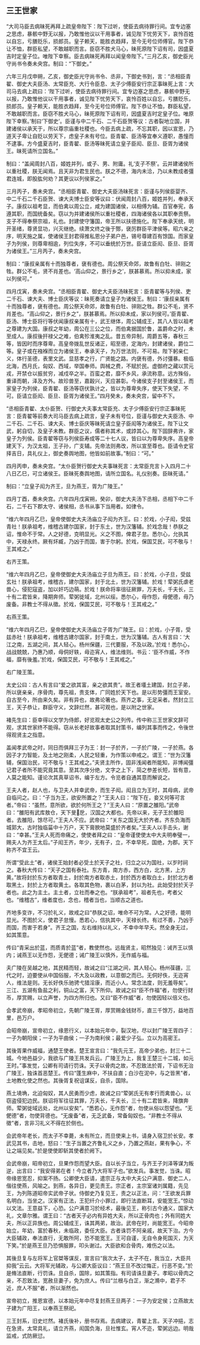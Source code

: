 ## 三王世家


“大司马臣去病昧死再拜上疏皇帝陛下：陛下过听，使臣去病待罪行间。宜专边塞之思虑，暴骸中野无以报，乃敢惟他议以干用事者，诚见陛下忧劳天下，哀怜百姓以自忘，亏膳贬乐，损郎员。皇子赖天，能胜衣趋拜，至今无号位师傅官。陛下恭让不恤，群臣私望，不敢越职而言。臣窃不胜犬马心，昧死原陛下诏有司，因盛夏吉时定皇子位。唯陛下幸察。臣去病昧死再拜以闻皇帝陛下。”三月乙亥，御史臣光守尚书令奏未央宫。制曰：“下御史。”

六年三月戊申朔，乙亥，御史臣光守尚书令、丞非，下御史书到，言：“丞相臣青翟、御史大夫臣汤、太常臣充、大行令臣息、太子少傅臣安行宗正事昧死上言：大司马去病上疏曰：‘陛下过听，使臣去病待罪行间。宜专边塞之思虑，暴骸中野无以报，乃敢惟他议以干用事者，诚见陛下忧劳天下，哀怜百姓以自忘，亏膳贬乐，损郎员。皇子赖天，能胜衣趋拜，至今无号位师傅官。陛下恭让不恤，群臣私望，不敢越职而言。臣窃不胜犬马心，昧死原陛下诏有司，因盛夏吉时定皇子位。唯原陛下幸察。’制曰‘下御史’。臣谨与中二千石、二千石臣贺等议：古者裂地立国，并建诸侯以承天于，所以尊宗庙重社稷也。今臣去病上疏，不忘其职，因以宣恩，乃道天子卑让自贬以劳天下，虑皇子未有号位。臣青翟、臣汤等宜奉义遵职，愚憧而不逮事。方今盛夏吉时，臣青翟、臣汤等昧死请立皇子臣闳、臣旦、臣胥为诸侯王。昧死请所立国名。”

制曰：“盖闻周封八百，姬姓并列，或子、男、附庸。礼‘支子不祭’。云并建诸侯所以重社稷，朕无闻焉。且天非为君生民也。朕之不德，海内未洽，乃以未教成者彊君连城，即股肱何劝？其更议以列侯家之。”

三月丙子，奏未央宫。“丞相臣青翟、御史大夫臣汤昧死言：臣谨与列侯臣婴齐、中二千石二千石臣贺、谏大夫博士臣安等议曰：伏闻周封八百，姬姓并列，奉承天子。康叔以祖考显，而伯禽以周公立，咸为建国诸侯，以相傅为辅。百官奉宪，各遵其职，而国统备矣。窃以为并建诸侯所以重社稷者，四海诸侯各以其职奉贡祭。支子不得奉祭宗祖，礼也。封建使守籓国，帝王所以扶德施化。陛下奉承天统，明开圣绪，尊贤显功，兴灭继绝。续萧文终之後于酂，襃厉群臣平津侯等。昭六亲之序，明天施之属，使诸侯王封君得推私恩分子弟户邑，锡号尊建百有馀国。而家皇子为列侯，则尊卑相逾，列位失序，不可以垂统於万世。臣请立臣闳、臣旦、臣胥为诸侯王。”三月丙子，奏未央宫。

制曰：“康叔亲属有十而独尊者，襃有德也。周公祭天命郊，故鲁有白牡、骍刚之牲。群公不毛，贤不肖差也。‘高山仰之，景行乡之’，朕甚慕焉。所以抑未成，家以列侯可。”

四月戊寅，奏未央宫。“丞相臣青翟、御史大夫臣汤昧死言：臣青翟等与列侯、吏二千石、谏大夫、博士臣庆等议：昧死奏请立皇子为诸侯王。制曰：‘康叔亲属有十而独尊者，襃有德也。周公祭天命郊，故鲁有白牡、骍刚之牲。群公不毛，贤不肖差也。“高山仰之，景行乡之”，朕甚慕焉。所以抑未成，家以列侯可。’臣青翟、臣汤、博士臣将行等伏闻康叔亲属有十，武王继体，周公辅成王，其八人皆以祖考之尊建为大国。康叔之年幼，周公在三公之位，而伯禽据国於鲁，盖爵命之时，未至成人。康叔後扞禄父之难，伯禽殄淮夷之乱。昔五帝异制，周爵五等，春秋三等，皆因时而序尊卑。高皇帝拨乱世反诸正，昭至德，定海内，封建诸侯，爵位二等。皇子或在襁褓而立为诸侯王，奉承天子，为万世法则，不可易。陛下躬亲仁义，体行圣德，表里文武。显慈孝之行，广贤能之路。内襃有德，外讨彊暴。极临北海，西月氏，匈奴、西域，举国奉师。舆械之费，不赋於民。虚御府之藏以赏元戎，开禁仓以振贫穷，减戍卒之半。百蛮之君，靡不乡风，承流称意。远方殊俗，重译而朝，泽及方外。故珍兽至，嘉穀兴，天应甚彰。今诸侯支子封至诸侯王，而家皇子为列侯，臣青翟、臣汤等窃伏孰计之，皆以为尊卑失序，使天下失望，不可。臣请立臣闳、臣旦、臣胥为诸侯王。”四月癸未，奏未央宫，留中不下。

“丞相臣青翟、太仆臣贺、行御史大夫事太常臣充、太子少傅臣安行宗正事昧死言：臣青翟等前奏大司马臣去病上疏言，皇子未有号位，臣谨与御史大夫臣汤、中二千石、二千石、谏大夫、博士臣庆等昧死请立皇子臣闳等为诸侯王。陛下让文武，躬自切，及皇子未教。群臣之议，儒者称其术，或誖其心。陛下固辞弗许，家皇子为列侯。臣青翟等窃与列侯臣寿成等二十七人议，皆曰以为尊卑失序。高皇帝建天下，为汉太祖，王子孙，广支辅。先帝法则弗改，所以宣至尊也。臣请令史官择吉日，具礼仪上，御史奏舆地图，他皆如前故事。”制曰：“可。”

四月丙申，奏未央宫。“太仆臣贺行御史大夫事昧死言：太常臣充言卜入四月二十八日乙巳，可立诸侯王。臣昧死奏舆地图，请所立国名。礼仪别奏。臣昧死请。”

制曰：“立皇子闳为齐王，旦为燕王，胥为广陵王。”

四月丁酉，奏未央宫。六年四月戊寅朔，癸卯，御史大夫汤下丞相，丞相下中二千石，二千石下郡太守、诸侯相，丞书从事下当用者。如律令。

“维六年四月乙巳，皇帝使御史大夫汤庙立子闳为齐王。曰：於戏，小子闳，受兹青社！朕承祖考，维稽古建尔国家，封于东土，世为汉籓辅。於戏念哉！恭朕之诏，惟命不于常。人之好德，克明显光。义之不图，俾君子怠。悉尔心，允执其中，天禄永终。厥有炋臧，乃凶于而国，害于尔躬。於戏，保国艾民，可不敬与！王其戒之。”

右齐王策。

“维六年四月乙巳，皇帝使御史大夫汤庙立子旦为燕王。曰：於戏，小子旦，受兹玄社！朕承祖考，维稽古，建尔国家，封于北土，世为汉籓辅。於戏！荤粥氏虐老兽心，侵犯寇盗，加以奸巧边萌。於戏！朕命将率徂征厥罪，万夫长，千夫长，三十有二君皆来，降期奔师。荤粥徙域，北州以绥。悉尔心，毋作怨，毋俷德，毋乃废备。非教士不得从徵。於戏，保国艾民，可不敬与！王其戒之。”

右燕王策。

“维六年四月乙巳，皇帝使御史大夫汤庙立子胥为广陵王。曰：於戏，小子胥，受兹赤社！朕承祖考，维稽古建尔国家，封于南土，世为汉籓辅。古人有言曰：‘大江之南，五湖之间，其人轻心。杨州保疆，三代要服，不及以政。’於戏！悉尔心，战战兢兢，乃惠乃顺，毋侗好轶，毋迩宵人，维法维则。书云：‘臣不作威，不作福，靡有後羞。’於戏，保国艾民，可不敬与！王其戒之。”

右广陵王策。

太史公曰：古人有言曰“爱之欲其富，亲之欲其贵”。故王者壃土建国，封立子弟，所以襃亲亲，序骨肉，尊先祖，贵支体，广同姓於天下也。是以形势彊而王室安。自古至今，所由来久矣。非有异也，故弗论箸也。燕齐之事，无足采者。然封立三王，天子恭让，群臣守义，文辞烂然，甚可观也，是以附之世家。

褚先生曰：臣幸得以文学为侍郎，好览观太史公之列传。传中称三王世家文辞可观，求其世家终不能得。窃从长老好故事者取其封策书，编列其事而传之，令後世得观贤主之指意。

盖闻孝武帝之时，同日而俱拜三子为王：封一子於齐，一子於广陵，一子於燕。各因子才力智能，及土地之刚柔，人民之轻重，为作策以申戒之。谓王：“世为汉籓辅，保国治民，可不敬与！王其戒之。”夫贤主所作，固非浅闻者所能知，非博闻彊记君子者所不能究竟其意。至其次序分绝，文字之上下，简之参差长短，皆有意，人莫之能知。谨论次其真草诏书，编于左方。令览者自通其意而解说之。

王夫人者，赵人也，与卫夫人并幸武帝，而生子闳。闳且立为王时，其母病，武帝自临问之。曰：“子当为王，欲安所置之？”王夫人曰：“陛下在，妾又何等可言者。”帝曰：“虽然，意所欲，欲於何所王之？”王夫人曰：“原置之雒阳。”武帝曰：“雒阳有武库敖仓，天下旻戹，汉国之大都也。先帝以来，无子王於雒阳者。去雒阳，馀尽可。”王夫人不应。武帝曰：“关东之国无大於齐者。齐东负海而城郭大，古时独临菑中十万户，天下膏腴地莫盛於齐者矣。”王夫人以手击头，谢曰：“幸甚。”王夫人死而帝痛之，使使者拜之曰：“皇帝谨使使太中大夫明奉璧一，赐夫人为齐王太后。”子闳王齐，年少，无有子，立，不幸早死，国绝，为郡。天下称齐不宜王云。

所谓“受此土”者，诸侯王始封者必受土於天子之社，归立之以为国社，以岁时祠之。春秋大传曰：“天子之国有泰社。东方青，南方赤，西方白，北方黑，上方黄。”故将封於东方者取青土，封於南方者取赤土，封於西方者取白土，封於北方者取黑土，封於上方者取黄土。各取其色物，裹以白茅，封以为社。此始受封於天子者也。此之为主土。主土者，立社而奉之也。“朕承祖考”，祖者先也，考者父也。“维稽古”，维者度也，念也，稽者当也，当顺古之道也。

齐地多变诈，不习於礼义，故戒之曰“恭朕之诏，唯命不可为常。人之好德，能明显光。不图於义，使君子怠慢。悉若心，信执其中，天禄长终。有过不善，乃凶于而国，而害于若身”。齐王之国，左右维持以礼义，不幸中年早夭。然全身无过，如其策意。

传曰“青采出於蓝，而质青於蓝”者，教使然也。远哉贤主，昭然独见：诫齐王以慎内；诫燕王以无作怨，无俷德；诫广陵王以慎外，无作威与福。

夫广陵在吴越之地，其民精而轻，故诫之曰“江湖之间，其人轻心。杨州葆疆，三代之时，迫要使从中国俗服，不大及以政教，以意御之而已。无侗好佚，无迩宵人，维法是则。无长好佚乐驰骋弋猎淫康，而近小人。常念法度，则无羞辱矣”。三江、五湖有鱼盐之利，铜山之富，天下所仰。故诫之曰“臣不作福”者，勿使行财币，厚赏赐，以立声誉，为四方所归也。又曰“臣不作威”者，勿使因轻以倍义也。

会孝武帝崩，孝昭帝初立，先朝广陵王胥，厚赏赐金钱财币，直三千馀万，益地百里，邑万户。

会昭帝崩，宣帝初立，缘恩行义，以本始元年中，裂汉地，尽以封广陵王胥四子：一子为朝阳侯；一子为平曲侯；一子为南利侯；最爱少子弘，立以为高密王。

其後胥果作威福，通楚王使者。楚王宣言曰：“我先元王，高帝少弟也，封三十二城。今地邑益少，我欲与广陵王共发兵云。广陵王为上，我复王楚三十二城，如元王时。”事发觉，公卿有司请行罚诛。天子以骨肉之故，不忍致法於胥，下诏书无治广陵王，独诛首恶楚王。传曰“蓬生麻中，不扶自直；白沙在泥中，与之皆黑”者，土地教化使之然也。其後胥复祝诅谋反，自杀，国除。

燕土墝埆，北迫匈奴，其人民勇而少虑，故诫之曰“荤粥氏无有孝行而禽兽心，以窃盗侵犯边民。朕诏将军往征其罪，万夫长，千夫长，三十有二君皆来，降旗奔师。荤粥徙域远处，北州以安矣”。“悉若心，无作怨”者，勿使从俗以怨望也。“无俷德”者，勿使背德也。“无废备”者，无乏武备，常备匈奴也。“非教士不得从徵”者，言非习礼义不得在於侧也。

会武帝年老长，而太子不幸薨，未有所立，而旦使来上书，请身入宿卫於长安。孝武见其书，击地，怒曰：“生子当置之齐鲁礼义之乡，乃置之燕赵，果有争心，不让之端见矣。”於是使使即斩其使者於阙下。

会武帝崩，昭帝初立，旦果作怨而望大臣。自以长子当立，与齐王子刘泽等谋为叛逆，出言曰：“我安得弟在者！今立者乃大将军子也。”欲发兵。事发觉，当诛。昭帝缘恩宽忍，抑案不扬。公卿使大臣请，遣宗正与太中大夫公户满意、御史二人，偕往使燕，风喻之。到燕，各异日，更见责王。宗正者，主宗室诸刘属籍，先见王，为列陈道昭帝实武帝子状。侍御史乃复见王，责之以正法，问：“王欲发兵罪名明白，当坐之。汉家有正法，王犯纤介小罪过，即行法直断耳，安能宽王。”惊动以文法。王意益下，心恐。公户满意习於经术，最後见王，称引古今通义，国家大礼，文章尔雅。谓王曰：“古者天子必内有异姓大夫，所以正骨肉也；外有同姓大夫，所以正异族也。周公辅成王，诛其两弟，故治。武帝在时，尚能宽王。今昭帝始立，年幼，富於春秋，未临政，委任大臣。古者诛罚不阿亲戚，故天下治。方今大臣辅政，奉法直行，无敢所阿，恐不能宽王。王可自谨，无自令身死国灭，为天下笑。”於是燕王旦乃恐惧服罪，叩头谢过。大臣欲和合骨肉，难伤之以法。

其後旦复与左将军上官桀等谋反，宣言曰“我次太子，太子不在，我当立，大臣共抑我”云云。大将军光辅政，与公卿大臣议曰：“燕王旦不改过悔正，行恶不变。”於是脩法直断，行罚诛。旦自杀，国除，如其策指。有司请诛旦妻子。孝昭以骨肉之亲，不忍致法，宽赦旦妻子，免为庶人。传曰“兰根与白芷，渐之滫中，君子不近，庶人不服”者，所以渐然也。

宣帝初立，推恩宣德，以本始元年中尽复封燕王旦两子：一子为安定侯；立燕故太子建为广阳王，以奉燕王祭祀。

三王封系，旧史烂然。褚氏後补，册书存焉。去病建议，青翟上言。天子冲挹，志在急贤。太常具礼，请立齐燕，闳国负海，旦社惟玄。宵人不迩，荤粥远边。明哉监戒，式防厥愆。

